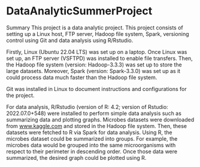 # DataAnalyticSummerProject
Summary
This project is a data analytic project. This project consists of setting up a Linux host, FTP server, Hadoop file system, Spark, versioning control using Git and data analysis using R/Rstudio.

Firstly, Linux (Ubuntu 22.04 LTS) was set up on a laptop. Once Linux was set up, an FTP server (VSFTPD) was installed to enable file transfers. Then, the Hadoop file system (version: Hadoop-3.3.3) was set up to store the large datasets. Moreover, Spark (version: Spark-3.3.0) was set up as it could process data much faster than the Hadoop file system.

Git was installed in Linux to document instructions and configurations for the project.

For data analysis, R/Rstudio (version of R: 4.2; version of Rstudio: 2022.07.0+548) were installed to perform simple data analysis such as summarizing data and plotting graphs. Microbes datasets were downloaded from www.kaggle.com and stored in the Hadoop file system. Then, these datasets were fetched to R via Spark for data analysis. Using R, the microbes dataset could be summarized into groups. For example, the microbes data would be grouped into the same microorganisms with respect to their perimeter in descending order. Once those data were summarized, the desired graph could be plotted using R.
